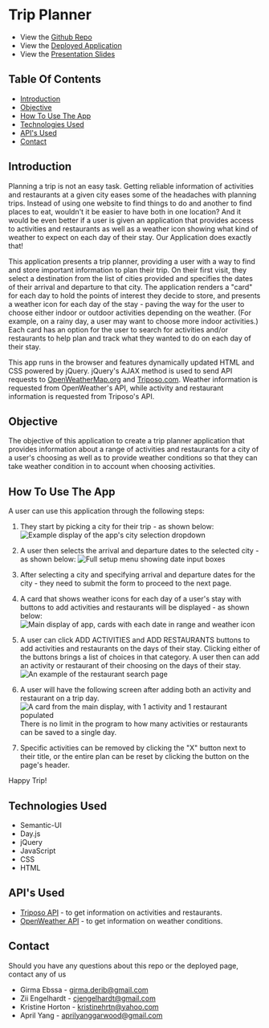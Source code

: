 <!-- Flag icons sourced from : https://www.countryflags.com/en/ -->
# Trip Planner
* View the [Github Repo](https://github.com/girmaD/Trip-Planner/tree/main)
* View the [Deployed Application](https://girmad.github.io/Trip-Planner/)
* View the [Presentation Slides](https://docs.google.com/presentation/d/14yzWKX24n7O9447GKuaL9KPIT-f9MpDyD-6vGLKPp38/edit#slide=id.g29f43f0a72_0_0)

## Table Of Contents
* [Introduction](#Introduction)
* [Objective](#Objective)
* [How To Use The App](#How-To-Use-The-App)
* [Technologies Used](#Technologies-Used)
* [API's Used](#API's-Used)
* [Contact](Contact)

## Introduction
Planning a trip is not an easy task. Getting reliable information of activities and restaurants at a given city eases some of the headaches with planning trips. Instead of using one website to find things to do and another to find places to eat, wouldn't it be easier to have both in one location? And it would be even better if a user is given an application that provides access to activities and restaurants as well as a weather icon showing what kind of weather to expect on each day of their stay. Our Application does exactly that!

This application presents a trip planner, providing a user with a way to find and store important information to plan their trip. On their first visit, they select a destination from the list of cities provided and specifies the dates of their arrival and departure to that city. The application renders a "card" for each day to hold the points of interest they decide to store, and presents a weather icon for each day of the stay - paving the way for the user to choose either indoor or outdoor activities depending on the weather. (For example, on a rainy day, a user may want to choose more indoor activities.) Each card has an option for the user to search for activities and/or restaurants to help plan and track what they wanted to do on each day of their stay. 

This app runs in the browser and features dynamically updated HTML and CSS powered by jQuery. jQuery's AJAX method is used to send API requests to [OpenWeatherMap.org](https://openweathermap.org/) and [Triposo.com](https://www.triposo.com/api/). Weather information is requested from OpenWeather's API, while activity and restaurant information is requested from Triposo's API. 

## Objective

The objective of this application to create a trip planner application that provides information about a range of activities and restaurants for a city of a user's choosing as well as to provide weather conditions so that they can take weather condition in to account when choosing activities.

## How To Use The App

A user can use this application through the following steps:
1. They start by picking a city for their trip - as shown below:
![Example display of the app's city selection dropdown](./images/screenShots/cityChoice.png)

2. A user then selects the arrival and departure dates to the selected city - as shown below:
![Full setup menu showing date input boxes](./images/screenShots/datesChoice.png)

3. After selecting a city and specifying arrival and departure dates for the city - they need to submit the form to proceed to the next page.

4. A card that shows weather icons for each day of a user's stay with buttons to add activities and restaurants will be displayed - as shown below:
![Main display of app, cards with each date in range and weather icon](./images/screenShots/datesCard.png)

5. A user can click ADD ACTIVITIES and ADD RESTAURANTS buttons to add activities and restaurants on the days of their stay. Clicking either of the buttons brings a list of choices in that category. A user then can add an activity or restaurant of their choosing on the days of their stay.
![An example of the restaurant search page](/images/screenShots/restChoice.PNG)

6. A user will have the following screen after adding both an activity and restaurant on a trip day. 
![A card from the main display, with 1 activity and 1 restaurant populated](./images/screenShots/actAndResAdded.png)
There is no limit in the program to how many activities or restaurants can be saved to a single day.

7. Specific activities can be removed by clicking the "X" button next to their title, or the entire plan can be reset by clicking the button on the page's header.

Happy Trip!

## Technologies Used

- Semantic-UI
- Day.js
- jQuery
- JavaScript
- CSS
- HTML

## API's Used

- [Triposo API](https://www.triposo.com/api/) - to get information on activities and restaurants.
- [OpenWeather API](https://openweathermap.org/) - to get information on weather conditions.

## Contact

Should you have any questions about this repo or the deployed page, contact any of us

- Girma Ebssa - [girma.derib@gmail.com](mailto:girma.derib@gmail.com) 
- Zii Engelhardt - [cjengelhardt@gmail.com](mailto:cjengelhardt@gmail.com)
- Kristine Horton - [kristinehrtn@yahoo.com](mailto:kristinehrtn@yahoo.com)
- April Yang - [aprilyanggarwood@gmail.com](mailto:aprilyanggarwood@gmail.com)
